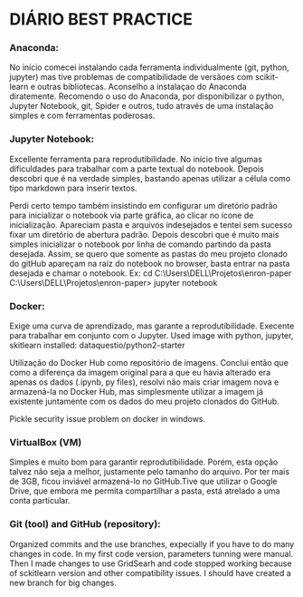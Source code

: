 
# DIÁRIO BEST PRACTICE
 
### Anaconda:
No início comecei instalando cada ferramenta individualmente (git, python, jupyter) mas tive problemas de compatibilidade de versãoes com scikit-learn e outras bibliotecas. Aconselho a instalaçao do Anaconda diratemente. 
Recomendo o uso do Anaconda, por disponibilizar o python, Jupyter Notebook, git, Spider e outros, tudo através de uma instalação simples e com ferramentas poderosas.

 
### Jupyter Notebook:
Excellente ferramenta para reprodutibilidade.
No início tive algumas dificuldades para trabalhar com a parte textual do notebook. Depois descobri que é na verdade simples, bastando apenas utilizar a célula como tipo markdown para inserir textos.
 
Perdi certo tempo também insistindo em configurar um diretório padrão para inicializar o notebook via parte gráfica, ao clicar no ícone de inicialização. Apareciam pasta e arquivos indesejados e tentei sem sucesso fixar um diretório de abertura padrão. Depois descobri que é muito mais simples inicializar o notebook por linha de comando partindo da pasta desejada. Assim, se quero que somente as pastas do meu projeto clonado do gitHub apareçam na raiz do notebook no browser, basta entrar na pasta desejada e chamar o notebook. Ex:
cd C:\Users\DELL\Projetos\enron-paper
C:\Users\DELL\Projetos\enron-paper> jupyter notebook


### Docker:
Exige uma curva de aprendizado, mas garante a reprodutibilidade. Execente para trabalhar em conjunto com o Jupyter.
Used image with python, jupyter, skitlearn installed: dataquestio/python2-starter

Utilização do Docker Hub como repositório de imagens. Conclui então que como a diferença da imagem original para a que eu havia alterado era apenas os dados (.ipynb, py files), resolvi não mais criar imagem nova e armazená-la no Docker Hub, mas simplesmente utilizar a imagem já existente juntamente com os dados do meu projeto clonados do GitHub.

Pickle security issue problem on docker in windows.


### VirtualBox (VM)
Simples e muito bom para garantir reprodutibilidade. Porém, esta opção talvez não seja a melhor, justamente pelo tamanho do arquivo. Por ter mais de 3GB, ficou inviável armazená-lo no GitHub.Tive que utilizar o Google Drive, que embora me permita compartilhar a pasta, está atrelado a uma conta particular.

### Git (tool) and GitHub (repository):
Organized commits and the use branches, expecially if you have to do many changes in code. In my first code version, parameters tunning were manual. Then I made changes to use GridSearh and code stopped working because of sckitlearn version and other compatibility issues.
I should have created a new branch for big changes.
